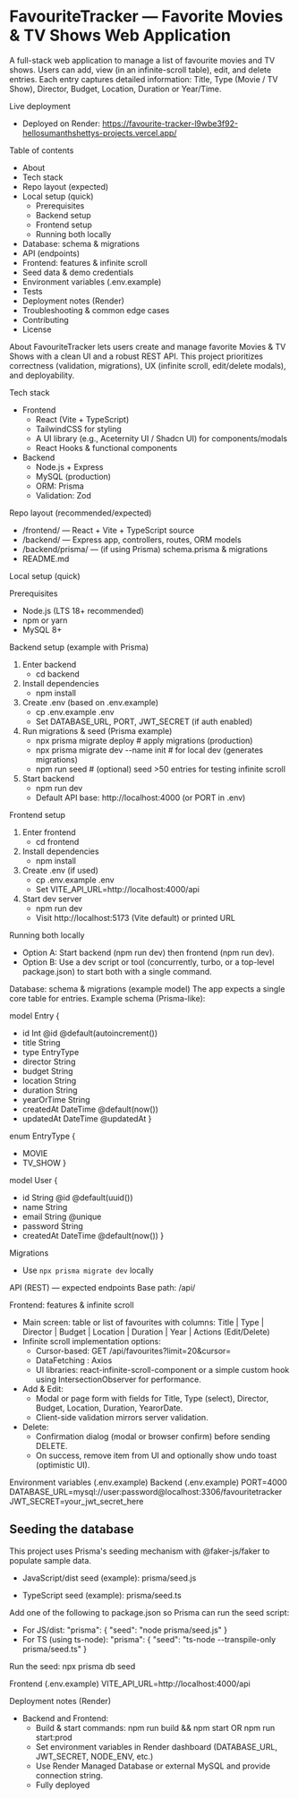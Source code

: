 # FavouriteTracker — Favorite Movies & TV Shows Web Application

A full-stack web application to manage a list of favourite movies and TV shows. Users can add, view (in an infinite-scroll table), edit, and delete entries. Each entry captures detailed information: Title, Type (Movie / TV Show), Director, Budget, Location, Duration or Year/Time.

Live deployment
- Deployed on Render: https://favourite-tracker-l9wbe3f92-hellosumanthshettys-projects.vercel.app/

Table of contents
- About
- Tech stack
- Repo layout (expected)
- Local setup (quick)
  - Prerequisites
  - Backend setup
  - Frontend setup
  - Running both locally
- Database: schema & migrations
- API (endpoints)
- Frontend: features & infinite scroll
- Seed data & demo credentials
- Environment variables (.env.example)
- Tests
- Deployment notes (Render)
- Troubleshooting & common edge cases
- Contributing
- License

About
FavouriteTracker lets users create and manage favorite Movies & TV Shows with a clean UI and a robust REST API. This project prioritizes correctness (validation, migrations), UX (infinite scroll, edit/delete modals), and deployability.

Tech stack
- Frontend
  - React (Vite + TypeScript)
  - TailwindCSS for styling
  - A UI library (e.g., Aceternity UI / Shadcn UI) for components/modals
  - React Hooks & functional components
- Backend
  - Node.js + Express
  - MySQL (production)
  - ORM: Prisma 
  - Validation: Zod 

Repo layout (recommended/expected)
- /frontend/           — React + Vite + TypeScript source
- /backend/            — Express app, controllers, routes, ORM models
- /backend/prisma/     — (if using Prisma) schema.prisma & migrations
- README.md

Local setup (quick)

Prerequisites
- Node.js (LTS 18+ recommended)
- npm or yarn
- MySQL 8+ 

Backend setup (example with Prisma)
1. Enter backend
   - cd backend
2. Install dependencies
   - npm install
3. Create .env (based on .env.example)
   - cp .env.example .env
   - Set DATABASE_URL, PORT, JWT_SECRET (if auth enabled)
4. Run migrations & seed (Prisma example)
   - npx prisma migrate deploy     # apply migrations (production)
   - npx prisma migrate dev --name init   # for local dev (generates migrations)
   - npm run seed                  # (optional) seed >50 entries for testing infinite scroll
5. Start backend
   - npm run dev
   - Default API base: http://localhost:4000 (or PORT in .env)

Frontend setup
1. Enter frontend
   - cd frontend
2. Install dependencies
   - npm install
3. Create .env (if used)
   - cp .env.example .env
   - Set VITE_API_URL=http://localhost:4000/api
4. Start dev server
   - npm run dev
   - Visit http://localhost:5173 (Vite default) or printed URL

Running both locally
- Option A: Start backend (npm run dev) then frontend (npm run dev).
- Option B: Use a dev script or tool (concurrently, turbo, or a top-level package.json) to start both with a single command.

Database: schema & migrations (example model)
The app expects a single core table for entries. Example schema (Prisma-like):

model Entry {
 - id         Int      @id @default(autoincrement())
 - title      String
 - type       EntryType
 - director   String
 - budget     String
 - location   String
 - duration   String
 - yearOrTime String
 - createdAt  DateTime @default(now())
 - updatedAt  DateTime @updatedAt
}

enum EntryType {
 - MOVIE
 - TV_SHOW
}

model User {
 - id        String   @id @default(uuid())
 - name      String
 - email     String   @unique
 - password  String
 - createdAt DateTime @default(now())
}

Migrations
-  Use `npx prisma migrate dev` locally

API (REST) — expected endpoints
Base path: /api/

Frontend: features & infinite scroll
- Main screen: table or list of favourites with columns:
  Title | Type | Director | Budget | Location | Duration | Year | Actions (Edit/Delete)
- Infinite scroll implementation options:
  - Cursor-based: GET /api/favourites?limit=20&cursor=<lastCursor>
  - DataFetching : Axios
  - UI libraries: react-infinite-scroll-component or a simple custom hook using IntersectionObserver for performance.
- Add & Edit:
  - Modal or page form with fields for Title, Type (select), Director, Budget, Location, Duration, YearorDate.
  - Client-side validation mirrors server validation.
- Delete:
  - Confirmation dialog (modal or browser confirm) before sending DELETE.
  - On success, remove item from UI and optionally show undo toast (optimistic UI).
  
Environment variables (.env.example)
Backend (.env.example)
PORT=4000
DATABASE_URL=mysql://user:password@localhost:3306/favouritetracker
JWT_SECRET=your_jwt_secret_here



## Seeding the database
This project uses Prisma's seeding mechanism with @faker-js/faker to populate sample data.

- JavaScript/dist seed (example):
  prisma/seed.js

- TypeScript seed (example):
  prisma/seed.ts

Add one of the following to package.json so Prisma can run the seed script:
- For JS/dist:
  "prisma": { "seed": "node prisma/seed.js" }
- For TS (using ts-node):
  "prisma": { "seed": "ts-node --transpile-only prisma/seed.ts" }

Run the seed:
  npx prisma db seed

Frontend (.env.example)
VITE_API_URL=http://localhost:4000/api

Deployment notes (Render)
- Backend and Frontend:
  - Build & start commands: npm run build && npm start OR npm run start:prod
  - Set environment variables in Render dashboard (DATABASE_URL, JWT_SECRET, NODE_ENV, etc.)
  - Use Render Managed Database or external MySQL and provide connection string.
  - Fully deployed
